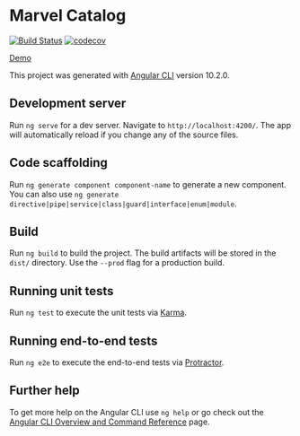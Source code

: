# Marvel Catalog

[![Build Status](https://travis-ci.org/lcpereira/marvel-catalog.svg?branch=main)](https://travis-ci.org/lcpereira/marvel-catalog)
[![codecov](https://codecov.io/gh/lcpereira/marvel-catalog/branch/main/graph/badge.svg?token=4JRKACSYNI)](https://codecov.io/gh/lcpereira/marvel-catalog)

[Demo](https://lcpereira.github.io/marvel-catalog)

This project was generated with [Angular CLI](https://github.com/angular/angular-cli) version 10.2.0.

## Development server

Run `ng serve` for a dev server. Navigate to `http://localhost:4200/`. The app will automatically reload if you change any of the source files.

## Code scaffolding

Run `ng generate component component-name` to generate a new component. You can also use `ng generate directive|pipe|service|class|guard|interface|enum|module`.

## Build

Run `ng build` to build the project. The build artifacts will be stored in the `dist/` directory. Use the `--prod` flag for a production build.

## Running unit tests

Run `ng test` to execute the unit tests via [Karma](https://karma-runner.github.io).

## Running end-to-end tests

Run `ng e2e` to execute the end-to-end tests via [Protractor](http://www.protractortest.org/).

## Further help

To get more help on the Angular CLI use `ng help` or go check out the [Angular CLI Overview and Command Reference](https://angular.io/cli) page.
